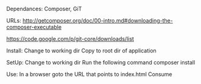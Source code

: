 Dependances: Composer, GiT

URLs: http://getcomposer.org/doc/00-intro.md#downloading-the-composer-executable 

https://code.google.com/p/git-core/downloads/list

Install: Change to working dir Copy to root dir of application

SetUp: Change to working dir Run the following command composer install

Use: In a browser goto the URL that points to index.html Consume